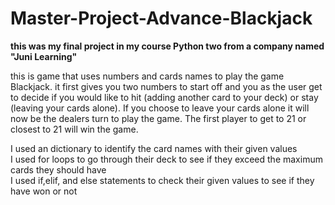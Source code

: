 # Master-Project-Advance-Blackjack
**this was my final project in my course Python two from a company named "Juni Learning"**

this is game that uses numbers and cards names to play the game Blackjack. 
it first gives you two numbers to start off and you as the user get to decide if you would like to hit (adding another card to your deck) or stay (leaving your cards alone). 
If you choose to leave your cards alone it will now be the dealers turn to play the game. 
The first player to get to 21 or closest to 21 will win the game. 


I used an dictionary to identify the card names with their given values  
I used for loops to go through their deck to see if they exceed the maximum cards they should have  
I used if,elif, and else statements to check their given values to see if they have won or not 
